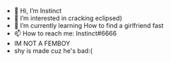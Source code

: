 - 👋 Hi, I’m Instinct
- 👀 I’m interested in cracking eclipsed)
- 🌱 I’m currently learning How to find a girlfriend fast
- 📫 How to reach me: Instinct#6666
- IM NOT A FEMBOY
- shy is made cuz he's bad:(
